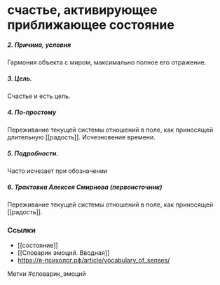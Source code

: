 #  счастье, активирующее приближающее состояние

##### 2. Причина, условия
Гармония объекта с миром, максимально полное его отражение.

##### 3. Цель.
Счастье и есть цель.

##### 4. По-простому
Переживание текущей системы отношений в поле, как приносящей длительную [[радость]]. 
Исчезновение времени.

##### 5. Подробности.
Часто исчезает при обозначении

##### 6. Трактовка Алексея Смирнова (первоисточник)
Переживание текущей системы отношений в поле, как приносящей [[радость]].


### Ссылки
- [[состояние]]
- [[Словарик эмоций. Вводная]]
- https://я-психолог.рф/article/vocabulary_of_senses/

Метки #словарик_эмоций 




